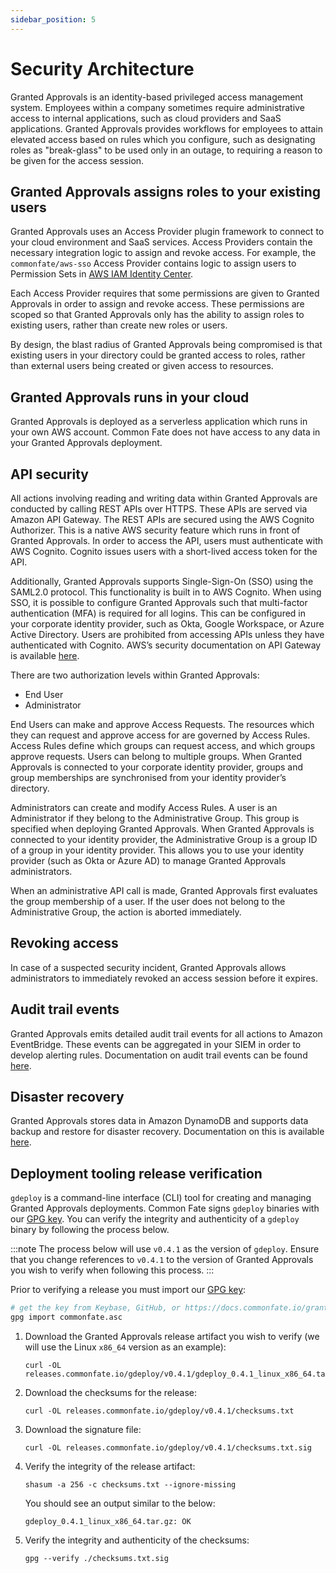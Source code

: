 ```yaml
---
sidebar_position: 5
---
```


# Security Architecture

Granted Approvals is an identity-based privileged access management system. Employees within a company sometimes require administrative access to internal applications, such as cloud providers and SaaS applications. Granted Approvals provides workflows for employees to attain elevated access based on rules which you configure, such as designating roles as "break-glass" to be used only in an outage, to requiring a reason to be given for the access session.

## Granted Approvals assigns roles to your existing users

Granted Approvals uses an Access Provider plugin framework to connect to your cloud environment and SaaS services. Access Providers contain the necessary integration logic to assign and revoke access. For example, the `commonfate/aws-sso` Access Provider contains logic to assign users to Permission Sets in [AWS IAM Identity Center](https://aws.amazon.com/iam/identity-center/).

Each Access Provider requires that some permissions are given to Granted Approvals in order to assign and revoke access. These permissions are scoped so that Granted Approvals only has the ability to assign roles to existing users, rather than create new roles or users.

By design, the blast radius of Granted Approvals being compromised is that existing users in your directory could be granted access to roles, rather than external users being created or given access to resources.

## Granted Approvals runs in your cloud

Granted Approvals is deployed as a serverless application which runs in your own AWS account. Common Fate does not have access to any data in your Granted Approvals deployment.

## API security

All actions involving reading and writing data within Granted Approvals are conducted by calling REST APIs over HTTPS. These APIs are served via Amazon API Gateway. The REST APIs are secured using the AWS Cognito Authorizer. This is a native AWS security feature which runs in front of Granted Approvals. In order to access the API, users must authenticate with AWS Cognito. Cognito issues users with a short-lived access token for the API.

Additionally, Granted Approvals supports Single-Sign-On (SSO) using the SAML2.0 protocol. This functionality is built in to AWS Cognito. When using SSO, it is possible to configure Granted Approvals such that multi-factor authentication (MFA) is required for all logins. This can be configured in your corporate identity provider, such as Okta, Google Workspace, or Azure Active Directory. Users are prohibited from accessing APIs unless they have authenticated with Cognito. AWS’s security documentation on API Gateway is available [here](https://docs.aws.amazon.com/apigateway/latest/developerguide/security.html).

There are two authorization levels within Granted Approvals:

- End User
- Administrator

End Users can make and approve Access Requests. The resources which they can request and approve access for are governed by Access Rules. Access Rules define which groups can request access, and which groups approve requests. Users can belong to multiple groups. When Granted Approvals is connected to your corporate identity provider, groups and group memberships are synchronised from your identity provider’s directory.

Administrators can create and modify Access Rules. A user is an Administrator if they belong to the Administrative Group. This group is specified when deploying Granted Approvals. When Granted Approvals is connected to your identity provider, the Administrative Group is a group ID of a group in your identity provider. This allows you to use your identity provider (such as Okta or Azure AD) to manage Granted Approvals administrators.

When an administrative API call is made, Granted Approvals first evaluates the group membership of a user. If the user does not belong to the Administrative Group, the action is aborted immediately.

## Revoking access

In case of a suspected security incident, Granted Approvals allows administrators to immediately revoked an access session before it expires.

## Audit trail events

Granted Approvals emits detailed audit trail events for all actions to Amazon EventBridge. These events can be aggregated in your SIEM in order to develop alerting rules. Documentation on audit trail events can be found [here](https://www.notion.so/Team-Home-09dc640a01d149b09edfd12ca83a3926).

## Disaster recovery

Granted Approvals stores data in Amazon DynamoDB and supports data backup and restore for disaster recovery. Documentation on this is available [here](https://docs.commonfate.io/granted-approvals/configuration/backup).

## Deployment tooling release verification

`gdeploy` is a command-line interface (CLI) tool for creating and managing Granted Approvals deployments. Common Fate signs `gdeploy` binaries with our [GPG key](https://docs.commonfate.io/granted/security#pgp-public-key). You can verify the integrity and authenticity of a `gdeploy` binary by following the process below.

:::note
The process below will use `v0.4.1` as the version of `gdeploy`. Ensure that you change references to `v0.4.1` to the version of Granted Approvals you wish to verify when following this process.
:::

Prior to verifying a release you must import our [GPG key](https://docs.commonfate.io/granted/security#pgp-public-key):

```bash
# get the key from Keybase, GitHub, or https://docs.commonfate.io/granted/security, and save it as commonfate.asc.
gpg import commonfate.asc
```

1. Download the Granted Approvals release artifact you wish to verify (we will use the Linux `x86_64` version as an example):

   ```
   curl -OL releases.commonfate.io/gdeploy/v0.4.1/gdeploy_0.4.1_linux_x86_64.tar.gz
   ```

2. Download the checksums for the release:

   ```
   curl -OL releases.commonfate.io/gdeploy/v0.4.1/checksums.txt
   ```

3. Download the signature file:

   ```
   curl -OL releases.commonfate.io/gdeploy/v0.4.1/checksums.txt.sig
   ```

4. Verify the integrity of the release artifact:

   ```
   shasum -a 256 -c checksums.txt --ignore-missing
   ```

   You should see an output similar to the below:

   ```
   gdeploy_0.4.1_linux_x86_64.tar.gz: OK
   ```

5. Verify the integrity and authenticity of the checksums:

   ```
   gpg --verify ./checksums.txt.sig
   ```
